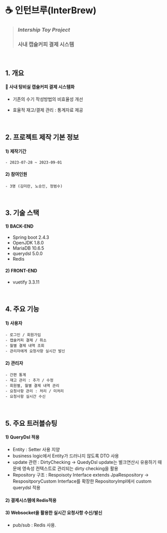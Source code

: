 # ☕ 인턴브루(InterBrew)

>
> ### *_Intership Toy Project_* 
> 
> ### **사내 캡슐커피 결제 시스템** 
>

<br/>

## 1. 개요

 #### :pushpin: 사내 탕비실 캡슐커피 결제 시스템화

 -  기존의 수기 작성방법의 비효율성 개선  

 -  효율적 재고/결제 관리 : 통계자료 제공  

<br/>

## 2. 프로젝트 제작 기본 정보
#### 1) 제작기간 
    - 2023-07-28 ~ 2023-09-01
#### 2) 참여인원
    - 3명 (김미란, 노승인, 정범수)


<br/>

## 3. 기술 스택
#### 1) BACK-END
  - Spring boot 2.4.3
  - OpenJDK 1.8.0
  - MariaDB 10.6.5
  - querydsl 5.0.0
  - Redis
#### 2) FRONT-END
  - vuetify 3.3.11

<br/>

## 4. 주요 기능
#### 1) 사용자
    - 로그인 / 회원가입
    - 캡슐커피 결제 / 취소
    - 월별 결제 내역 조회
    - 관리자에게 요청사항 실시간 발신
#### 2) 관리자
    - 간편 통계
    - 재고 관리 : 추가 / 수정
    - 회원별, 월별 결제 내역 관리
    - 요청사항 관리 : 처리 / 미처리 
    - 요청사항 실시간 수신


<br/>

## 5. 주요 트러블슈팅
#### 1) QueryDsl 적용
   - Entity : Setter 사용 지양
   - business logic에서 Entity가 드러나지 않도록 DTO 사용
   - update 관련 : DirtyChecking
      -> QuedyDsl update는 벌크연산시 유용하기 때문에 영속성 컨텍스트로 관리되는 dirty checking을 활용
   - Repository 구조 : Respoisoty Interface extends JpaRespository 
      -> RespositporyCustom Interface를 확장한 RepositoryImpl에서 custom querydsl 적용

#### 2) 결제시스템에 Redis적용

#### 3) Websocket을 활용한 실시간 요청사항 수신/발신
  -  pub/sub : Redis 사용.

<br/>

